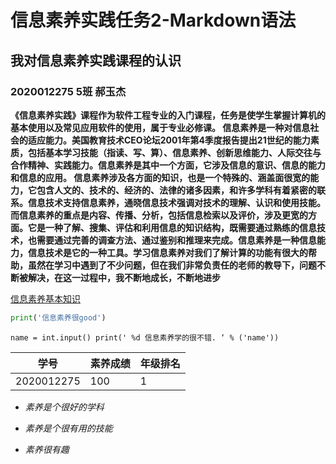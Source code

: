 # 信息素养实践任务2-Markdown语法

## 我对信息素养实践课程的认识

### 2020012275 5班 郝玉杰

**《信息素养实践》课程作为软件工程专业的入门课程，任务是使学生掌握计算机的基本使用以及常见应用软件的使用，属于专业必修课。 信息素养是一种对信息社会的适应能力。美国教育技术CEO论坛2001年第4季度报告提出21世纪的能力素质，包括基本学习技能（指读、写、算）、信息素养、创新思维能力、人际交往与合作精神、实践能力。信息素养是其中一个方面，它涉及信息的意识、信息的能力和信息的应用。 信息素养涉及各方面的知识，也是一个特殊的、涵盖面很宽的能力，它包含人文的、技术的、经济的、法律的诸多因素，和许多学科有着紧密的联系。信息技术支持信息素养，通晓信息技术强调对技术的理解、认识和使用技能。而信息素养的重点是内容、传播、分析，包括信息检索以及评价，涉及更宽的方面。它是一种了解、搜集、评估和利用信息的知识结构，既需要通过熟练的信息技术，也需要通过完善的调查方法、通过鉴别和推理来完成。信息素养是一种信息能力，信息技术是它的一种工具。学习信息素养对我们了解计算的功能有很大的帮助，虽然在学习中遇到了不少问题，但在我们非常负责任的老师的教导下，问题不断被解决，在这一过程中，我不断地成长，不断地进步**

[信息素养基本知识](https://baike.baidu.com/item/%E4%BF%A1%E6%81%AF%E7%B4%A0%E5%85%BB)



```python
print('信息素养很good')
```

`name = int.input() print(' %d 信息素养学的很不错. ‘ % ('name'))`

| 学号       | 素养成绩 | 年级排名 |
| ---------- | -------- | -------- |
| 2020012275 | 100      | 1        |

- *素养是个很好的学科*

- *素养是个很有用的技能*

- *素养很有趣*

  





